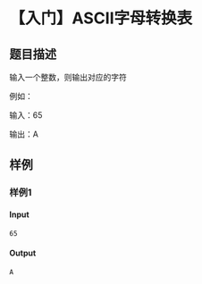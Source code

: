 # 【入门】ASCII字母转换表

## 题目描述

输入一个整数，则输出对应的字符

例如：

输入：65

输出：A

## 样例

### 样例1

#### Input

```
65
```

#### Output

```
A
```
